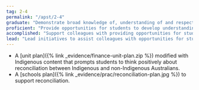 ```yaml
---
tag: 2-4
permalink: "/apst/2-4"
graduate: "Demonstrate broad knowledge of, understanding of and respect for Aboriginal and Torres Strait Islander histories, cultures and languages."
proficient: "Provide opportunities for students to develop understanding of and respect for Aboriginal and Torres Strait Islander histories, cultures and languages."
accomplished: "Support colleagues with providing opportunities for students to develop understanding of and respect for Aboriginal and Torres Strait Islander histories, cultures and languages."
lead: "Lead initiatives to assist colleagues with opportunities for students to develop understanding of and respect for Aboriginal and Torres Strait Islander histories, cultures and languages."
---
```

* A [unit plan]({% link _evidence/finance-unit-plan.zip %}) modified with Indigenous content that prompts students to think positively about reconciliation between Indigenous and non-Indigenous Australians.
* A [schools plan]({% link _evidence/prac/reconciliation-plan.jpg %}) to support reconciliation.